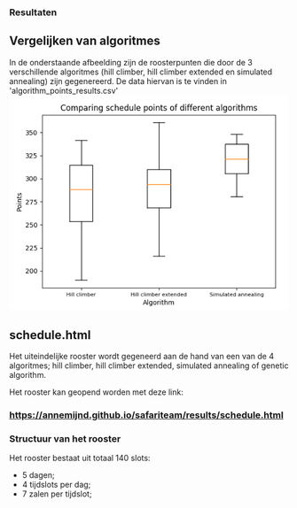 ### Resultaten

## Vergelijken van algoritmes
In de onderstaande afbeelding zijn de roosterpunten die door de 3 verschillende algoritmes (hill climber, hill climber extended en simulated annealing) zijn gegenereerd. De data hiervan is te vinden in 'algorithm_points_results.csv'
![alt text](images/comparison.png)

## schedule.html
Het uiteindelijke rooster wordt gegeneerd aan de hand van een van de 4 algoritmes; hill climber, hill climber extended, simulated annealing of genetic algorithm.

Het rooster kan geopend worden met deze link:

### https://annemijnd.github.io/safariteam/results/schedule.html

### Structuur van het rooster
Het rooster bestaat uit totaal 140 slots:
  - 5 dagen;
  - 4 tijdslots per dag;
  - 7 zalen per tijdslot;
